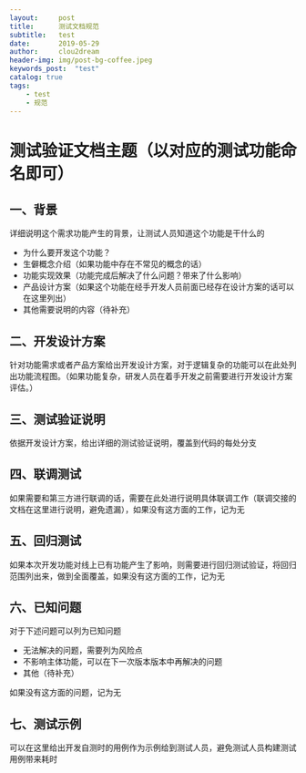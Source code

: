 ```yaml
---
layout:     post
title:      测试文档规范
subtitle:   test
date:       2019-05-29
author:     clou2dream
header-img: img/post-bg-coffee.jpeg
keywords_post:  "test"
catalog: true
tags:
    - test
    - 规范
---
```

# 测试验证文档主题（以对应的测试功能命名即可）
## 一、背景
详细说明这个需求功能产生的背景，让测试人员知道这个功能是干什么的
- 为什么要开发这个功能？
- 生僻概念介绍（如果功能中存在不常见的概念的话）
- 功能实现效果（功能完成后解决了什么问题？带来了什么影响）
- 产品设计方案（如果这个功能在经手开发人员前面已经存在设计方案的话可以在这里列出）
- 其他需要说明的内容（待补充）
## 二、开发设计方案
针对功能需求或者产品方案给出开发设计方案，对于逻辑复杂的功能可以在此处列出功能流程图。（如果功能复杂，研发人员在着手开发之前需要进行开发设计方案评估。）
## 三、测试验证说明
依据开发设计方案，给出详细的测试验证说明，覆盖到代码的每处分支
## 四、联调测试
如果需要和第三方进行联调的话，需要在此处进行说明具体联调工作（联调交接的文档在这里进行说明，避免遗漏），如果没有这方面的工作，记为无
## 五、回归测试
如果本次开发功能对线上已有功能产生了影响，则需要进行回归测试验证，将回归范围列出来，做到全面覆盖，如果没有这方面的工作，记为无
## 六、已知问题
对于下述问题可以列为已知问题
- 无法解决的问题，需要列为风险点
- 不影响主体功能，可以在下一次版本版本中再解决的问题
- 其他（待补充）

如果没有这方面的问题，记为无
## 七、测试示例
可以在这里给出开发自测时的用例作为示例给到测试人员，避免测试人员构建测试用例带来耗时
